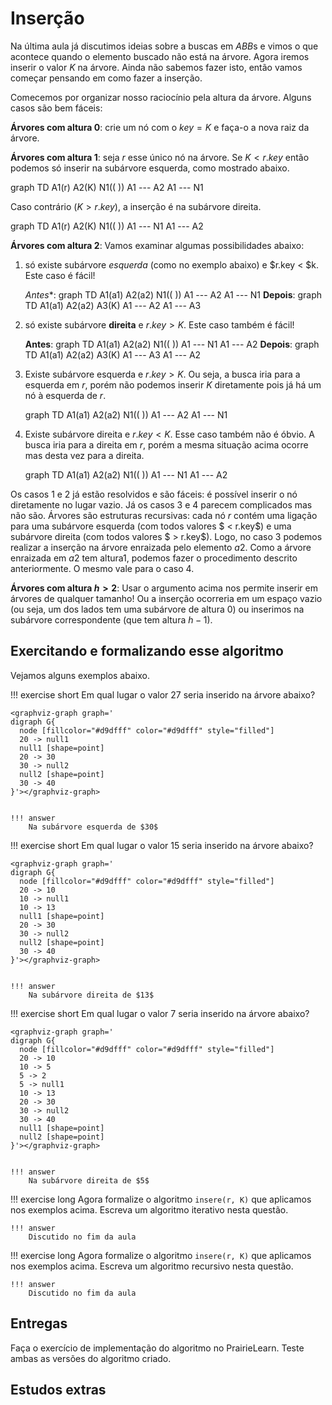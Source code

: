 <script src=https://unpkg.com/graphviz-webcomponent@2.0.0/dist/graph-bundled.min.js></script>

# Inserção

Na última aula já discutimos ideias sobre a buscas em *ABB*s e vimos o que acontece quando o elemento buscado não está na árvore. Agora iremos inserir o valor $K$ na árvore. Ainda não sabemos fazer isto, então vamos começar pensando em como fazer a inserção. 

Comecemos por organizar nosso raciocínio pela altura da árvore. Alguns casos são bem fáceis:
 
**Árvores com altura 0**: crie um nó com o $key=K$ e faça-o a nova raiz da árvore. 

**Árvores com altura 1**: seja $r$ esse único nó na árvore. Se $K < r.key$ então podemos só inserir na subárvore esquerda, como mostrado abaixo.

<ah-diagram>
graph TD
A1(r)
A2(K)
N1(( ))
A1 --- A2
A1 --- N1
</ah-diagram>

Caso contrário ($K > r.key$), a inserção é na subárvore direita.

<ah-diagram>
graph TD
A1(r)
A2(K)
N1(( ))
A1 --- N1
A1 --- A2
</ah-diagram>

**Árvores com altura 2**: Vamos examinar algumas possibilidades abaixo:

1. só existe subárvore *esquerda* (como no exemplo abaixo) e $r.key < $k. Este caso é fácil!
 
    *Antes**:
    <ah-diagram>
    graph TD
    A1(a1)
    A2(a2)
    N1(( ))
    A1 --- A2
    A1 --- N1
    </ah-diagram>
    **Depois**:
    <ah-diagram>
    graph TD
    A1(a1)
    A2(a2)
    A3(K)
    A1 --- A2
    A1 --- A3
    </ah-diagram>

2. só existe subárvore **direita** e $r.key > K$. Este caso também é fácil!

    **Antes**:
    <ah-diagram>
    graph TD
    A1(a1)
    A2(a2)
    N1(( ))
    A1 --- N1
    A1 --- A2
    </ah-diagram>
    **Depois**:
    <ah-diagram>
    graph TD
    A1(a1)
    A2(a2)
    A3(K)
    A1 --- A3
    A1 --- A2
    </ah-diagram>

3. Existe subárvore esquerda e $r.key > K$. Ou seja, a busca iria para a esquerda em $r$, porém não podemos inserir $K$ diretamente pois já há um nó à esquerda de $r$. 

    <ah-diagram>
    graph TD
    A1(a1)
    A2(a2)
    N1(( ))
    A1 --- A2
    A1 --- N1
    </ah-diagram>

    
3. Existe subárvore direita e $r.key < K$. Esse caso também não é óbvio. A busca iria para a direita em $r$, porém a mesma situação acima ocorre mas desta vez para a direita. 

    <ah-diagram>
    graph TD
    A1(a1)
    A2(a2)
    N1(( ))
    A1 --- N1
    A1 --- A2
    </ah-diagram>

Os casos 1 e 2 já estão resolvidos e são fáceis: é possível inserir o nó diretamente no lugar vazio. Já os casos 3 e 4 parecem complicados mas não são. Árvores são estruturas recursivas: cada nó $r$ contém uma ligação para uma subárvore esquerda (com todos valores $ < r.key$) e uma subárvore direita (com todos valores $ > r.key$). Logo, no caso 3 podemos realizar a inserção na árvore enraizada pelo elemento $a2$. Como a árvore enraizada em $a2$ tem altura1, podemos fazer o procedimento descrito anteriormente. O mesmo vale para o caso 4. 


**Árvores com altura $h > 2$**: Usar o argumento acima nos permite inserir em árvores de qualquer tamanho! Ou a inserção ocorreria em um espaço vazio (ou seja, um dos lados tem uma subárvore de altura 0) ou inserimos na subárvore correspondente (que tem altura $h-1$).

## Exercitando e formalizando esse algoritmo

Vejamos alguns exemplos abaixo. 

!!! exercise short
    Em qual lugar o valor $27$ seria inserido na árvore abaixo?

    <graphviz-graph graph='
    digraph G{
      node [fillcolor="#d9dfff" color="#d9dfff" style="filled"]
      20 -> null1
      null1 [shape=point]
      20 -> 30
      30 -> null2 
      null2 [shape=point]
      30 -> 40
    }'></graphviz-graph>


    !!! answer
        Na subárvore esquerda de $30$

!!! exercise short
    Em qual lugar o valor $15$ seria inserido na árvore abaixo?

    <graphviz-graph graph='
    digraph G{
      node [fillcolor="#d9dfff" color="#d9dfff" style="filled"]
      20 -> 10
      10 -> null1
      10 -> 13
      null1 [shape=point]
      20 -> 30
      30 -> null2 
      null2 [shape=point]
      30 -> 40
    }'></graphviz-graph>


    !!! answer
        Na subárvore direita de $13$



!!! exercise short
    Em qual lugar o valor $7$ seria inserido na árvore abaixo?

    <graphviz-graph graph='
    digraph G{
      node [fillcolor="#d9dfff" color="#d9dfff" style="filled"]
      20 -> 10
      10 -> 5
      5 -> 2
      5 -> null1
      10 -> 13
      20 -> 30
      30 -> null2 
      30 -> 40
      null1 [shape=point]
      null2 [shape=point]
    }'></graphviz-graph>


    !!! answer
        Na subárvore direita de $5$


!!! exercise long
    Agora formalize o algoritmo `insere(r, K)` que aplicamos nos exemplos acima. Escreva um algoritmo iterativo nesta questão.

    !!! answer
        Discutido no fim da aula

!!! exercise long
    Agora formalize o algoritmo `insere(r, K)` que aplicamos nos exemplos acima. Escreva um algoritmo recursivo nesta questão.

    !!! answer
        Discutido no fim da aula

## Entregas

Faça o exercício de implementação do algoritmo no PrairieLearn. Teste ambas as versões do algoritmo criado.

## Estudos extras



